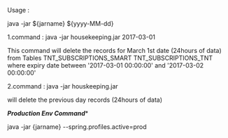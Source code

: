 
Usage :

java -jar ${jarname} ${yyyy-MM-dd}

1.command : java -jar housekeeping.jar 2017-03-01
 
This command will delete the records for March 1st date (24hours of data)
from Tables 
TNT_SUBSCRIPTIONS_SMART
TNT_SUBSCRIPTIONS_TNT 
where expiry date between '2017-03-01 00:00:00' and '2017-03-02 00:00:00'

2.command : java -jar houskeeping.jar 

will delete the previous day records (24hours of data)



*********************Production Env Command**********************

java -jar {jarname} --spring.profiles.active=prod




